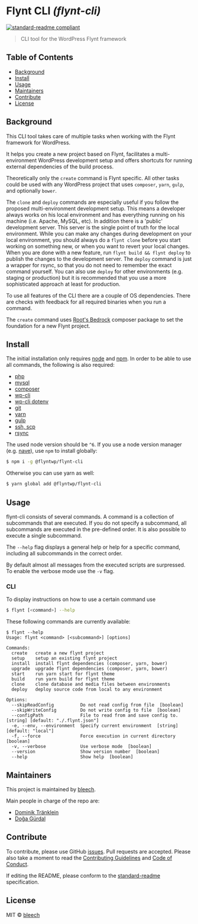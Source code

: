 # Flynt CLI _(flynt-cli)_

[![standard-readme compliant](https://img.shields.io/badge/readme%20style-standard-brightgreen.svg?style=flat-square)](https://github.com/RichardLitt/standard-readme)

> CLI tool for the WordPress Flynt framework

## Table of Contents

- [Background](#background)
- [Install](#install)
- [Usage](#usage)
- [Maintainers](#maintainers)
- [Contribute](#contribute)
- [License](#license)

## Background

This CLI tool takes care of multiple tasks when working with the Flynt framework for WordPress.

It helps you create a new project based on Flynt, facilitates a multi-environment WordPress development setup and offers shortcuts for running external dependencies of the build process.

Theoretically only the `create` command is Flynt specific. All other tasks could be used with any WordPress project that uses `composer`, `yarn`, `gulp`, and optionally `bower`.

The `clone` and `deploy` commands are especially useful if you follow the proposed multi-environment development setup. This means a developer always works on his local environment and has everything running on his machine (i.e. Apache, MySQL, etc). In addition there is a 'public' development server. This server is the single point of truth for the local environment. While you can make any changes during development on your local environment, you should always do a `flynt clone` before you start working on something new, or when you want to revert your local changes. When you are done with a new feature, run `flynt build && flynt deploy` to publish the changes to the development server. The `deploy` command is just a wrapper for rsync, so that you do not need to remember the exact command yourself. You can also use `deploy` for other environments (e.g. staging or production) but it is recommended that you use a more sophisticated approach at least for production.

To use all features of the CLI there are a couple of OS dependencies. There are checks with feedback for all required binaries when you run a command.

The `create` command uses [Root's Bedrock](https://roots.io/bedrock/) composer package to set the foundation for a new Flynt project.

## Install

The initial installation only requires [node](https://nodejs.org) and [npm](https://npmjs.com). In order to be able to use all commands, the following is also required:

- [php](https://secure.php.net/)
- [mysql](https://www.mysql.com/)
- [composer](https://getcomposer.org/)
- [wp-cli](https://wp-cli.org/)
- [wp-cli dotenv](https://aaemnnost.tv/wp-cli-commands/dotenv/)
- [git](https://git-scm.com/)
- [yarn](https://yarnpkg.com/)
- [gulp](http://gulpjs.com/)
- [ssh, scp](https://www.openssh.com/)
- [rsync](https://rsync.samba.org/)

The used node version should be `^6`. If you use a node version manager (e.g. [nave](https://github.com/isaacs/nave)), use `npm` to install globally:

```bash
$ npm i -g @flyntwp/flynt-cli
```

Otherwise you can use yarn as well:

```bash
$ yarn global add @flyntwp/flynt-cli
```

## Usage

flynt-cli consists of several commands. A command is a collection of subcommands that are executed. If you do not specify a subcommand, all subcommands are executed in the pre-defined order. It is also possible to execute a single subcommand.

The `--help` flag displays a general help or help for a specific command, including all subcommands in the correct order.

By default almost all messages from the executed scripts are surpressed. To enable the verbose mode use the `-v` flag.

### CLI

To display instructions on how to use a certain command use

```bash
$ flynt [<command>] --help
```

These following commands are currently available:

```
$ flynt --help
Usage: flynt <command> [<subcommand>] [options]

Commands:
  create   create a new flynt project
  setup    setup an existing flynt project
  install  install flynt dependencies (composer, yarn, bower)
  upgrade  upgrade flynt dependencies (composer, yarn, bower)
  start    run yarn start for flynt theme
  build    run yarn build for flynt theme
  clone    clone database and media files between environments
  deploy   deploy source code from local to any environment

Options:
  --skipReadConfig          Do not read config from file  [boolean]
  --skipWriteConfig         Do not write config to file  [boolean]
  --configPath              File to read from and save config to.  [string] [default: "./.flynt.json"]
  -e, --env, --environment  Specify current environment  [string] [default: "local"]
  -f, --force               Force execution in current directory  [boolean]
  -v, --verbose             Use verbose mode  [boolean]
  --version                 Show version number  [boolean]
  --help                    Show help  [boolean]
```

## Maintainers

This project is maintained by [bleech](https://bleech.de).

Main people in charge of the repo are:

- [Dominik Tränklein](https://github.com/domtra)
- [Doğa Gürdal](https://github.com/Qakulukiam)

## Contribute

To contribute, please use GitHub [issues](https://github.com/flyntwp/flynt-cli/issues). Pull requests are accepted. Please also take a moment to read the [Contributing Guidelines](https://github.com/flyntwp/guidelines/blob/master/CONTRIBUTING.md) and [Code of Conduct](https://github.com/flyntwp/guidelines/blob/master/CODE_OF_CONDUCT.md).

If editing the README, please conform to the [standard-readme](https://github.com/RichardLitt/standard-readme) specification.

## License

MIT © [bleech](https://bleech.de)
